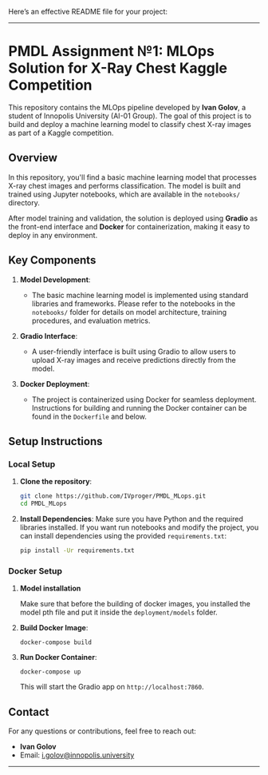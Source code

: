Here’s an effective README file for your project:

---

# PMDL Assignment №1: MLOps Solution for X-Ray Chest Kaggle Competition 

This repository contains the MLOps pipeline developed by **Ivan Golov**, a student of Innopolis University (AI-01 Group). The goal of this project is to build and deploy a machine learning model to classify chest X-ray images as part of a Kaggle competition.

## Overview

In this repository, you'll find a basic machine learning model that processes X-ray chest images and performs classification. The model is built and trained using Jupyter notebooks, which are available in the `notebooks/` directory.

After model training and validation, the solution is deployed using **Gradio** as the front-end interface and **Docker** for containerization, making it easy to deploy in any environment.

## Key Components

1. **Model Development**: 
   - The basic machine learning model is implemented using standard libraries and frameworks. Please refer to the notebooks in the `notebooks/` folder for details on model architecture, training procedures, and evaluation metrics.

2. **Gradio Interface**: 
   - A user-friendly interface is built using Gradio to allow users to upload X-ray images and receive predictions directly from the model.

3. **Docker Deployment**: 
   - The project is containerized using Docker for seamless deployment. Instructions for building and running the Docker container can be found in the `Dockerfile` and below.

## Setup Instructions

### Local Setup

1. **Clone the repository**:
    ```bash
    git clone https://github.com/IVproger/PMDL_MLops.git
    cd PMDL_MLops
    ```

2. **Install Dependencies**:
    Make sure you have Python and the required libraries installed. If you want run notebooks and modify the project, you can install dependencies using the provided `requirements.txt`:
    ```bash
    pip install -Ur requirements.txt
    ```

### Docker Setup
1. **Model installation**
   
    Make sure that before the building of docker images, you installed the model pth file and put it inside the `deployment/models` folder.

3. **Build Docker Image**:
    ```
    docker-compose build
    ```

4. **Run Docker Container**:
    ```
    docker-compose up
    ```

   This will start the Gradio app on `http://localhost:7860`.

## Contact

For any questions or contributions, feel free to reach out:

- **Ivan Golov**
- Email: [i.golov@innopolis.university](mailto:i.golov@innopolis.university)

---

